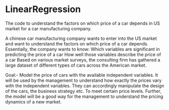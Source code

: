 # LinearRegression
The code to understand the factors on which price of a car depends in US market for a car manufacturing company.

A chinese car manufacturing company wants to enter into the US market and want to understand the factors on which price of a car depends. 
Essentially, the company wants to know:
Which variables are significant in predicting the price of a car
How well those variables describe the price of a car
Based on various market surveys, the consulting firm has gathered a large dataset of different types of cars across the American market. 

Goal:- Model the price of cars with the available independent variables. It will be used by the management to understand how exactly the prices vary with the independent variables. They can accordingly manipulate the design of the cars, the business strategy etc. To meet certain price levels. Further, the model will be a good way for the management to understand the pricing dynamics of a new market. 
